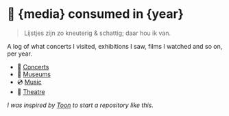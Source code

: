 # 📖 {media} consumed in {year}

> Lijstjes zijn zo kneuterig & schattig; daar hou ik van.

A log of what concerts I visited, exhibitions I saw, films I watched and so on, per year.

- 🎤 [Concerts](concerts/README.md)
- 🌊 [Museums](museums/README.md)
- 💿 [Music](music/README.md)
- 💃 [Theatre](theatre/README.md)

_I was inspired by [Toon](https://github.com/turanct/consumed-in) to start a repository like this._